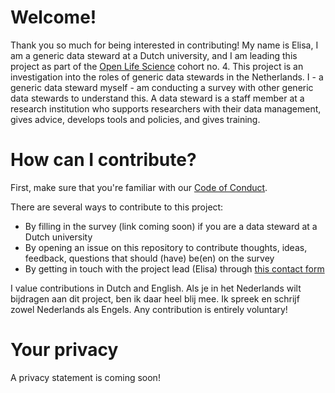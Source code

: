 # Welcome!

Thank you so much for being interested in contributing! My name is Elisa, I am a generic data steward at a Dutch university, and I am leading this project as part of the [Open Life Science](https://openlifesci.org/) cohort no. 4.
This project is an investigation into the roles of generic data stewards in the Netherlands. I - a generic data steward myself - am conducting a survey with other generic data stewards to understand this. A data steward is a staff member at a research institution who supports researchers with their data management, gives advice, develops tools and policies, and gives training.

# How can I contribute?
First, make sure that you're familiar with our [Code of Conduct](https://github.com/Elisa-on-GitHub/Generic-data-stewards/blob/main/Code%20of%20Conduct.md).

There are several ways to contribute to this project:
- By filling in the survey (link coming soon) if you are a data steward at a Dutch university
- By opening an issue on this repository to contribute thoughts, ideas, feedback, questions that should (have) be(en) on the survey
- By getting in touch with the project lead (Elisa) through [this contact form](https://forms.gle/N9Fvq7ZXnhng2g9eA)

I value contributions in Dutch and English. Als je in het Nederlands wilt bijdragen aan dit project, ben ik daar heel blij mee. Ik spreek en schrijf zowel Nederlands als Engels.
Any contribution is entirely voluntary!

# Your privacy
A privacy statement is coming soon!
